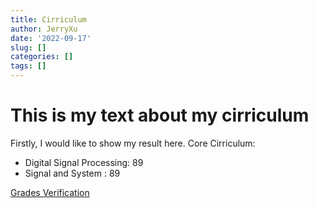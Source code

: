 ```yaml
---
title: Cirriculum
author: JerryXu
date: '2022-09-17'
slug: []
categories: []
tags: []
---
```


<h1>This is my text about my cirriculum</h1>
  <p>
    Firstly, I would like to show my result here.
    Core Cirriculum: 
    <ul>
      <li>Digital Signal Processing: 89 </li>
      <li>Signal and System : 89 </li>
  </ul>
  <a href="../about.md">Grades Verification</a>
  </p>
  
  
